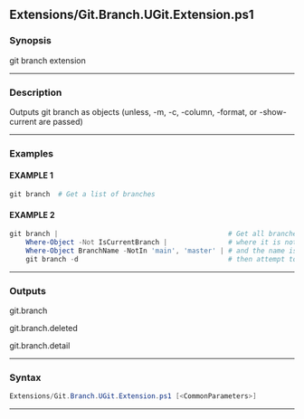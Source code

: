 
Extensions/Git.Branch.UGit.Extension.ps1
----------------------------------------
### Synopsis
git branch extension

---
### Description

Outputs git branch as objects (unless, -m, -c, -column, -format, or -show-current are passed)

---
### Examples
#### EXAMPLE 1
```PowerShell
git branch  # Get a list of branches
```

#### EXAMPLE 2
```PowerShell
git branch |                                          # Get all branches
    Where-Object -Not IsCurrentBranch |               # where it is not the current branch
    Where-Object BranchName -NotIn 'main', 'master' | # and the name is not either main or master
    git branch -d                                     # then attempt to delete the branch.
```

---
### Outputs
git.branch


git.branch.deleted


git.branch.detail


---
### Syntax
```PowerShell
Extensions/Git.Branch.UGit.Extension.ps1 [<CommonParameters>]
```
---


